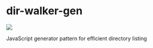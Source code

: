 # dir-walker-gen

![](https://img.shields.io/appveyor/ci/vsoneji/dir-walker-gen.svg)

JavaScript generator pattern for efficient directory listing
